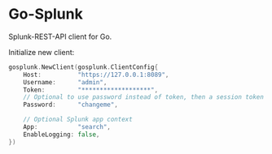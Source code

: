 # Go-Splunk

Splunk-REST-API client for Go.

Initialize new client:

```go
gosplunk.NewClient(gosplunk.ClientConfig{
    Host:          "https://127.0.0.1:8089",
    Username:      "admin",
    Token:         "*******************",
    // Optional to use password instead of token, then a session token will be retrieved automatically
    Password:      "changeme",

    // Optional Splunk app context
    App:           "search",
    EnableLogging: false,
})
```
